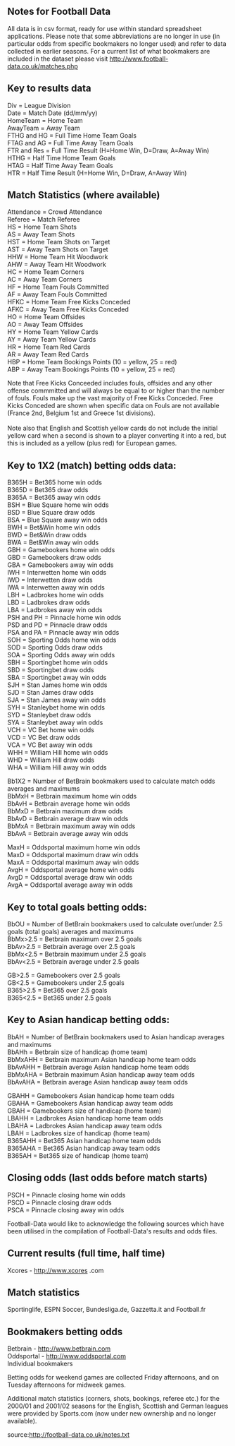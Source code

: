 ## Notes for Football Data
All data is in csv format, ready for use within standard spreadsheet applications. Please note that some abbreviations are no longer in use (in particular odds from specific bookmakers no longer used) and refer to data collected in earlier seasons. For a current list of what bookmakers are included in the dataset please visit http://www.football-data.co.uk/matches.php

## Key to results data

Div = League Division <br>
Date = Match Date (dd/mm/yy) <br>
HomeTeam = Home Team <br>
AwayTeam = Away Team <br>
FTHG and HG = Full Time Home Team Goals <br>
FTAG and AG = Full Time Away Team Goals <br>
FTR and Res = Full Time Result (H=Home Win, D=Draw, A=Away Win) <br>
HTHG = Half Time Home Team Goals <br>
HTAG = Half Time Away Team Goals <br>
HTR = Half Time Result (H=Home Win, D=Draw, A=Away Win) <br>

## Match Statistics (where available)
Attendance = Crowd Attendance <br>
Referee = Match Referee <br>
HS = Home Team Shots <br>
AS = Away Team Shots <br>
HST = Home Team Shots on Target <br>
AST = Away Team Shots on Target <br>
HHW = Home Team Hit Woodwork <br>
AHW = Away Team Hit Woodwork <br>
HC = Home Team Corners <br>
AC = Away Team Corners <br>
HF = Home Team Fouls Committed <br>
AF = Away Team Fouls Committed <br>
HFKC = Home Team Free Kicks Conceded <br>
AFKC = Away Team Free Kicks Conceded <br>
HO = Home Team Offsides <br>
AO = Away Team Offsides <br>
HY = Home Team Yellow Cards <br>
AY = Away Team Yellow Cards <br>
HR = Home Team Red Cards <br>
AR = Away Team Red Cards <br>
HBP = Home Team Bookings Points (10 = yellow, 25 = red) <br>
ABP = Away Team Bookings Points (10 = yellow, 25 = red) <br>

Note that Free Kicks Conceeded includes fouls, offsides and any other offense commmitted and will always be equal to or higher than the number of fouls. Fouls make up the vast majority of Free Kicks Conceded. Free Kicks Conceded are shown when specific data on Fouls are not available (France 2nd, Belgium 1st and Greece 1st divisions). <br>
 <br>
Note also that English and Scottish yellow cards do not include the initial yellow card when a second is shown to a player converting it into a red, but this is included as a yellow (plus red) for European games. <br>


## Key to 1X2 (match) betting odds data: <br>

B365H = Bet365 home win odds <br>
B365D = Bet365 draw odds <br>
B365A = Bet365 away win odds <br>
BSH = Blue Square home win odds <br>
BSD = Blue Square draw odds <br>
BSA = Blue Square away win odds <br>
BWH = Bet&Win home win odds <br>
BWD = Bet&Win draw odds <br>
BWA = Bet&Win away win odds <br>
GBH = Gamebookers home win odds <br>
GBD = Gamebookers draw odds <br>
GBA = Gamebookers away win odds <br>
IWH = Interwetten home win odds <br>
IWD = Interwetten draw odds <br>
IWA = Interwetten away win odds <br>
LBH = Ladbrokes home win odds <br>
LBD = Ladbrokes draw odds <br>
LBA = Ladbrokes away win odds <br>
PSH and PH = Pinnacle home win odds <br>
PSD and PD = Pinnacle draw odds <br>
PSA and PA = Pinnacle away win odds <br>
SOH = Sporting Odds home win odds <br>
SOD = Sporting Odds draw odds <br>
SOA = Sporting Odds away win odds <br>
SBH = Sportingbet home win odds <br>
SBD = Sportingbet draw odds <br>
SBA = Sportingbet away win odds <br>
SJH = Stan James home win odds <br>
SJD = Stan James draw odds <br>
SJA = Stan James away win odds <br>
SYH = Stanleybet home win odds <br>
SYD = Stanleybet draw odds <br>
SYA = Stanleybet away win odds <br>
VCH = VC Bet home win odds <br>
VCD = VC Bet draw odds <br>
VCA = VC Bet away win odds <br>
WHH = William Hill home win odds <br>
WHD = William Hill draw odds <br>
WHA = William Hill away win odds <br>

Bb1X2 = Number of BetBrain bookmakers used to calculate match odds averages and maximums <br>
BbMxH = Betbrain maximum home win odds <br>
BbAvH = Betbrain average home win odds <br>
BbMxD = Betbrain maximum draw odds <br>
BbAvD = Betbrain average draw win odds <br>
BbMxA = Betbrain maximum away win odds <br>
BbAvA = Betbrain average away win odds <br>

MaxH = Oddsportal maximum home win odds <br>
MaxD = Oddsportal maximum draw win odds <br>
MaxA = Oddsportal maximum away win odds <br>
AvgH = Oddsportal average home win odds <br>
AvgD = Oddsportal average draw win odds <br>
AvgA = Oddsportal average away win odds <br>



## Key to total goals betting odds:

BbOU = Number of BetBrain bookmakers used to calculate over/under 2.5 goals (total goals) averages and maximums <br>
BbMx>2.5 = Betbrain maximum over 2.5 goals <br>
BbAv>2.5 = Betbrain average over 2.5 goals <br>
BbMx<2.5 = Betbrain maximum under 2.5 goals <br>
BbAv<2.5 = Betbrain average under 2.5 goals <br>

GB>2.5 = Gamebookers over 2.5 goals <br>
GB<2.5 = Gamebookers under 2.5 goals <br>
B365>2.5 = Bet365 over 2.5 goals <br>
B365<2.5 = Bet365 under 2.5 goals <br>


## Key to Asian handicap betting odds:

BbAH = Number of BetBrain bookmakers used to Asian handicap averages and maximums <br>
BbAHh = Betbrain size of handicap (home team) <br>
BbMxAHH = Betbrain maximum Asian handicap home team odds <br>
BbAvAHH = Betbrain average Asian handicap home team odds <br>
BbMxAHA = Betbrain maximum Asian handicap away team odds <br>
BbAvAHA = Betbrain average Asian handicap away team odds <br>

GBAHH = Gamebookers Asian handicap home team odds <br>
GBAHA = Gamebookers Asian handicap away team odds <br>
GBAH = Gamebookers size of handicap (home team) <br>
LBAHH = Ladbrokes Asian handicap home team odds <br>
LBAHA = Ladbrokes Asian handicap away team odds <br>
LBAH = Ladbrokes size of handicap (home team) <br>
B365AHH = Bet365 Asian handicap home team odds <br>
B365AHA = Bet365 Asian handicap away team odds <br>
B365AH = Bet365 size of handicap (home team) <br>


## Closing odds (last odds before match starts)

PSCH = Pinnacle closing home win odds <br>
PSCD = Pinnacle closing draw odds <br>
PSCA = Pinnacle closing away win odds <br>

Football-Data would like to acknowledge the following sources which have been utilised in the compilation of Football-Data's results and odds files. <br>


## Current results (full time, half time) <br>
Xcores - http://www.xcores .com <br>

## Match statistics <br>
Sportinglife, ESPN Soccer, Bundesliga.de, Gazzetta.it and Football.fr <br>

## Bookmakers betting odds <br>
Betbrain - http://www.betbrain.com <br>
Oddsportal - http://www.oddsportal.com <br>
Individual bookmakers

Betting odds for weekend games are collected Friday afternoons, and on Tuesday afternoons for midweek games. <br>

Additional match statistics (corners, shots, bookings, referee etc.) for the 2000/01 and 2001/02 seasons for the English, Scottish and German leagues were provided by Sports.com (now under new ownership and no longer available). <br>

source:http://football-data.co.uk/notes.txt

